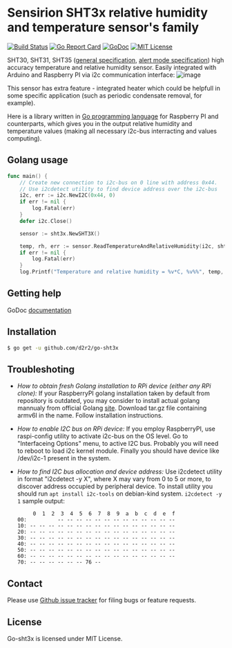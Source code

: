 Sensirion SHT3x relative humidity and temperature sensor's family
=================================================================

[![Build Status](https://travis-ci.org/d2r2/go-sht3x.svg?branch=master)](https://travis-ci.org/d2r2/go-sht3x)
[![Go Report Card](https://goreportcard.com/badge/github.com/d2r2/go-sht3x)](https://goreportcard.com/report/github.com/d2r2/go-sht3x)
[![GoDoc](https://godoc.org/github.com/d2r2/go-sht3x?status.svg)](https://godoc.org/github.com/d2r2/go-sht3x)
[![MIT License](http://img.shields.io/badge/License-MIT-yellow.svg)](./LICENSE)

SHT30, SHT31, SHT35 ([general specification](https://raw.github.com/d2r2/go-sht3x/master/docs/Sensirion_Humidity_Sensors_SHT3x_Datasheet_digital.pdf), [alert mode specification](https://raw.github.com/d2r2/go-sht3x/master/docs/Sensirion_Humidity_Sensors_SHT3x_Application_Note_Alert_Mode_DIS.pdf)) high accuracy temperature and relative humidity sensor. Easily integrated with Arduino and Raspberry PI via i2c communication interface:
![image](https://raw.github.com/d2r2/go-sht3x/master/docs/SHT3X.jpg)

This sensor has extra feature - integrated heater which could be helpfull in some specific application (such as periodic condensate removal, for example).

Here is a library written in [Go programming language](https://golang.org/) for Raspberry PI and counterparts, which gives you in the output relative humidity and temperature values (making all necessary i2c-bus interracting and values computing).

Golang usage
------------


```go
func main() {
	// Create new connection to i2c-bus on 0 line with address 0x44.
	// Use i2cdetect utility to find device address over the i2c-bus
	i2c, err := i2c.NewI2C(0x44, 0)
	if err != nil {
		log.Fatal(err)
	}
	defer i2c.Close()

	sensor := sht3x.NewSHT3X()

	temp, rh, err := sensor.ReadTemperatureAndRelativeHumidity(i2c, sht3x.REPEATABILITY_LOW)
	if err != nil {
		log.Fatal(err)
	}
	log.Printf("Temperature and relative humidity = %v*C, %v%%", temp, rh)
```


Getting help
------------

GoDoc [documentation](http://godoc.org/github.com/d2r2/go-sht3x)

Installation
------------

```bash
$ go get -u github.com/d2r2/go-sht3x
```

Troubleshoting
--------------

- *How to obtain fresh Golang installation to RPi device (either any RPi clone):*
If your RaspberryPI golang installation taken by default from repository is outdated, you may consider
to install actual golang mannualy from official Golang [site](https://golang.org/dl/). Download
tar.gz file containing armv6l in the name. Follow installation instructions.

- *How to enable I2C bus on RPi device:*
If you employ RaspberryPI, use raspi-config utility to activate i2c-bus on the OS level.
Go to "Interfaceing Options" menu, to active I2C bus.
Probably you will need to reboot to load i2c kernel module.
Finally you should have device like /dev/i2c-1 present in the system.

- *How to find I2C bus allocation and device address:*
Use i2cdetect utility in format "i2cdetect -y X", where X may vary from 0 to 5 or more,
to discover address occupied by peripheral device. To install utility you should run
`apt install i2c-tools` on debian-kind system. `i2cdetect -y 1` sample output:
	```
	     0  1  2  3  4  5  6  7  8  9  a  b  c  d  e  f
	00:          -- -- -- -- -- -- -- -- -- -- -- -- --
	10: -- -- -- -- -- -- -- -- -- -- -- -- -- -- -- --
	20: -- -- -- -- -- -- -- -- -- -- -- -- -- -- -- --
	30: -- -- -- -- -- -- -- -- -- -- -- -- -- -- -- --
	40: -- -- -- -- -- -- -- -- -- -- -- -- -- -- -- --
	50: -- -- -- -- -- -- -- -- -- -- -- -- -- -- -- --
	60: -- -- -- -- -- -- -- -- -- -- -- -- -- -- -- --
	70: -- -- -- -- -- -- 76 --    
	```

Contact
-------

Please use [Github issue tracker](https://github.com/d2r2/go-sht3x/issues) for filing bugs or feature requests.


License
-------

Go-sht3x is licensed under MIT License.
